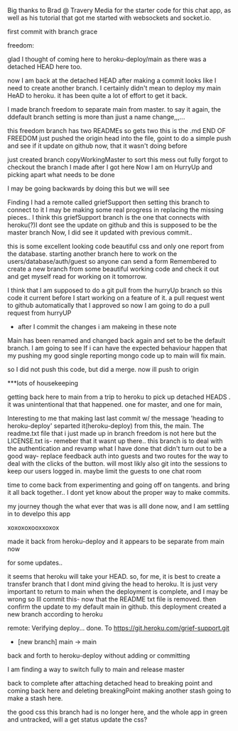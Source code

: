 

Big thanks to Brad @ Travery Media for the starter code for this chat app, as well 
as his tutorial that got me started with websockets and socket.io.

first commit with branch grace

 freedom:


glad I thought of coming here to heroku-deploy/main as there was a detached HEAD here too.

now I am back at the detached HEAD after making a commit looks like I need to create another branch. I certainly didn't mean to deploy my main HeAD to heroku. it has been quite a lot of effort to get it back.

I made branch freedom to separate main from master. to say it again, the ddefault branch setting is more than jjust a name change,,,...

this freedom branch has two READMEs so gets two this is the .md
END OF FREEDOM
just pushed the origin head into the file, goint to do a simple push and see 
if it update on github now, that it wasn't doing before

just created branch copyWorkingMaster to sort this mess out fully
forgot to checkout the branch I made after I got here
Now I am on HurryUp and picking apart what needs to be done

I may be going backwards by doing this but we will see

Finding I had a remote called griefSupport then setting this branch to connect to it
I may be making some real progress in replacing the missing pieces..
I think this griefSupport branch is the one that connects with heroku(?)I dont see the update on github and this is supposed to be the master branch
Now, I did see it updated with previous commit..


this is some excellent looking code beautiful css and only one report from the database.
starting another branch here to work on the users/database/auth/guest so anyone can send a form
Remembered to create a new branch from some beautiful working code and check it out and get myself read for working on it tomorrow.

I think that I am supposed to do a git pull from the hurryUp branch so this code it current before I start working on a feature of it. a pull request went to github automatically that I approved so now I am going to do a pull request from hurryUP
- after I commit the changes i am makeing in these note

Main has been renamed and changed back again and set to be the default branch. I am going to see If i can have the expected behaviour happen that my pushing my good single reporting mongo code up to main will fix main.

so I did not push this code, but did a merge. now ill push to origin

***lots of housekeeping

getting back here to main from a trip to heroku to pick up detached HEADS . it was unintentional that that happened. one for master, and one for main,

Interesting to me that making last last commit w/ the message  'heading to heroku-deploy' separted it(heroku-deploy) from this, the main. The readme.txt file that i just made up in branch freedom is not here but the LICENSE.txt is- remeber that it  wasnt up there..
this branch is to deal with the authentication and revamp what I have done that didn't turn out to be a good way- replace feedback auth into guests and two routes for the way to deal with the clicks of the button. will most likly also git into the sessions to keep our users logged in. maybe limit the guests to one chat room


time to come back from experimenting and going off on tangents. and bring it all back together.. I dont yet know about the proper way to make commits. 

my journey though the what ever that was is alll done now, and I am settling in to develpo this app

xoxoxoxooxxoxox



made it back from heroku-deploy and it appears to be separate from main now

for some updates..

it seems that heroku will take your HEAD. so, for me, it is best to create a transfer branch that I dont mind giving the head to heroku. It is just very important to return to main when the deployment is complete, and I may be wrong so Ill commit this- now that the README txt file is removed. then confirm the update to my default main in github. this deployment created a new branch according to heroku 

remote: Verifying deploy... done.
To https://git.heroku.com/grief-support.git
 * [new branch]      main -> main

 


back and forth to heroku-deploy without adding or committing

I am finding a way to switch fully to main and release master

back to complete after attaching detached head to breaking point and coming back here and deleting breakingPoint
making another stash
going to make a stash here.


the good css this branch had is no longer here, and the whole app in green and untracked, will a get status update the css?